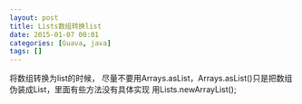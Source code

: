 ```yaml
---
layout: post
title: Lists数组转换list
date: 2015-01-07 00:01
categories: [Guava, java]
tags: []
---
```

将数组转换为list的时候，
尽量不要用Arrays.asList，Arrays.asList()只是把数组伪装成List，里面有些方法没有具体实现
用Lists.newArrayList();
